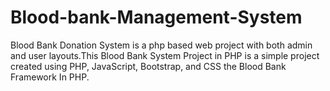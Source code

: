# Blood-bank-Management-System
Blood Bank Donation System is a php based web project with both admin and user layouts.This Blood Bank System Project in PHP is a simple project created using PHP, JavaScript, Bootstrap, and CSS the Blood Bank Framework In PHP.   
